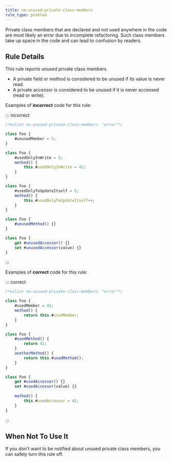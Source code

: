 ```yaml
---
title: no-unused-private-class-members
rule_type: problem
---
```



Private class members that are declared and not used anywhere in the code are most likely an error due to incomplete refactoring. Such class members take up space in the code and can lead to confusion by readers.

## Rule Details

This rule reports unused private class members.

* A private field or method is considered to be unused if its value is never read.
* A private accessor is considered to be unused if it is never accessed (read or write).

Examples of **incorrect** code for this rule:

::: incorrect

```js
/*eslint no-unused-private-class-members: "error"*/

class Foo {
    #unusedMember = 5;
}

class Foo {
    #usedOnlyInWrite = 5;
    method() {
        this.#usedOnlyInWrite = 42;
    }
}

class Foo {
    #usedOnlyToUpdateItself = 5;
    method() {
        this.#usedOnlyToUpdateItself++;
    }
}

class Foo {
    #unusedMethod() {}
}

class Foo {
    get #unusedAccessor() {}
    set #unusedAccessor(value) {}
}
```

:::

Examples of **correct** code for this rule:

::: correct

```js
/*eslint no-unused-private-class-members: "error"*/

class Foo {
    #usedMember = 42;
    method() {
        return this.#usedMember;
    }
}

class Foo {
    #usedMethod() {
        return 42;
    }
    anotherMethod() {
        return this.#usedMethod();
    }
}

class Foo {
    get #usedAccessor() {}
    set #usedAccessor(value) {}
    
    method() {
        this.#usedAccessor = 42;
    }
}
```

:::

## When Not To Use It

If you don't want to be notified about unused private class members, you can safely turn this rule off.
